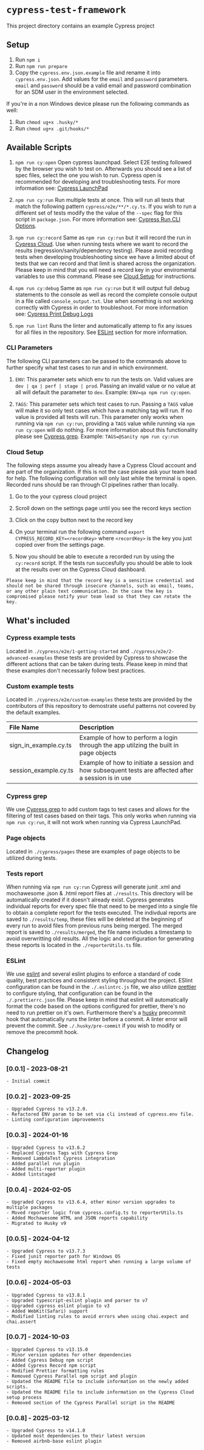 # `cypress-test-framework`
This project directory contains an example Cypress project

## Setup

1. Run `npm i`
2. Run `npm run prepare`
3. Copy the `cypress.env.json.example` file and rename it into `cypress.env.json`. Add values for the `email` and `password` parameters. `email` and `password` should be a valid email and password combination for an SDM user in the environment selected.

If you're in a non Windows device please run the following commands as well:
1. Run `chmod ug+x .husky/*`
2. Run `chmod ug+x .git/hooks/*`

## Available Scripts

1. `npm run cy:open` Open cypress launchpad. Select E2E testing followed by the browser you wish to test on. Afterwards you should see a list of spec files, select the one you wish to run. Cypress open is recommended for developing and troubleshooting tests. For more information see: [Cypress LaunchPad](https://docs.cypress.io/guides/getting-started/opening-the-app#The-Launchpad)

2. `npm run cy:run` Run multiple tests at once. This will run all tests that match the following pattern `cypress/e2e/**/*.cy.ts`. If you wish to run a different set of tests modify the the value of the `--spec` flag for this script in `package.json`. For more information see: [Cypress Run CLI Options](https://docs.cypress.io/guides/guides/command-line#cypress-run).

4. `npm run cy:record` Same as `npm run cy:run` but it will record the run in [Cypress Cloud](https://docs.cypress.io/guides/cloud/introduction). Use when running tests where we want to record the results (regression/sanity/dependency testing). Please avoid recording tests when developing troubleshooting since we have a limited about of tests that we can record and that limit is shared across the organization. Please keep in mind that you will need a record key in your enviromental variables to use this command. Please see [Cloud Setup](./README.md#cloud-setup) for instructions.

5. `npm run cy:debug` Same as `npm run cy:run` but it will output full debug statements to the console as well as record the complete console output in a file called `console_output.txt`. Use when something is not working correctly with Cypress in order to troubleshoot. For more information see: [Cypress Print Debug Logs](https://docs.cypress.io/guides/references/troubleshooting#Print-DEBUG-logs)

6. `npm run lint` Runs the linter and automatically attemp to fix any issues for all files in the repository. See [ESLint](./README.md#eslint) section for more information.

### CLI Parameters
The following CLI parameters can be passed to the commands above to further specify what test cases to run and in which environment.

1. `ENV`: This parameter sets which env to run the tests on. Valid values are `dev | qa | perf | stage | prod`. Passing an invalid value or no value at all will default the parameter to `dev`. Example: `ENV=qa npm run cy:open`.

2. `TAGS`: This parameter sets which test cases to run. Passing a `TAGS` value will make it so only test cases which have a matching tag will run. If no value is provided all tests will run. This parameter only works when running via `npm run cy:run`, providing a `TAGS` value while running via `npm run cy:open` will do nothing. For more information about this functionality please see [Cypress grep](./README.md#cypress-grep). Example: `TAGS=@Sanity npm run cy:run`

### Cloud Setup
The following steps assume you already have a Cypress Cloud account and are part of the organization. If this is not the case please ask your team lead for help. The following configuration will only last while the terminal is open. Recorded runs should be ran through CI pipelines rather than locally.

1. Go to the your cypress cloud project

2. Scroll down on the settings page until you see the record keys section

3. Click on the copy button next to the record key

4. On your terminal run the following command `export CYPRESS_RECORD_KEY=<recordKey>` where `<recordKey>` is the key you just copied over from the settings page.

5. Now you should be able to execute a recorded run by using the `cy:record` script. If the tests run succesfully you should be able to look at the results over on the Cypress Cloud dashboard.

`Please keep in mind that the record key is a sensitive credential and should not be shared through insecure channels, such as email, teams, or any other plain text communication. In the case the key is compromised please notify your team lead so that they can rotate the key.`


## What's included

### Cypress example tests
Located in `./cypress/e2e/1-getting-started` and `./cypress/e2e/2-advanced-examples` these tests are provided by Cypress to showcase the different actions that can be taken during tests. Please keep in mind that these examples don't necessarily follow best practices.

### Custom example tests
Located in `./cypress/e2e/custom-examples` these tests are provided by the contributors of this repository to demostrate useful patterns not covered by the default examples.

|File Name| Description|
|:--------|:-----------|
|sign_in_example.cy.ts|Example of how to perform a login through the app utilzing the built in page objects |
|session_example.cy.ts|Example of how to initiate a session and how subsequent tests are affected after a session is in use|

### Cypress grep
We use [Cypress grep](https://github.com/cypress-io/cypress/tree/develop/npm/grep) to add custom tags to test cases and allows for the filtering of test cases based on their tags. This only works when running via `npm run cy:run`, it will not work when running via Cypress LaunchPad.

### Page objects
Located in `./cypress/pages` these are examples of page objects to be utilized during tests.

### Tests report
When running via `npm run cy:run` Cypress will generate junit .xml and mochawesome .json & .html report files at `./results`. This directory will be automatically created if it doesn't already exist. Cypress generates individual reports for every spec file that need to be merged into a single file to obtain a complete report for the tests executed. The indivdual reports are saved to `./results/temp`, these files will be deleted at the beginning of every run to avoid files from previous runs being merged. The merged report is saved to `./results/merged`, the file name includes a timestamp to avoid overwritting old results. All the logic and configuration for generating these reports is located in the `./reporterUtils.ts` file.

### ESLint
We use [eslint](https://eslint.org/) and several eslint plugins to enforce a standard of code quality, best practices and consistent styling throughout the project. ESlint configuration can be found in the `./.eslintrc.js` file, we also utilize [prettier](https://prettier.io/) to configure styling, that configuration can be found in the `./.prettierrc.json` file. Please keep in mind that eslint will automatically format the code based on the options configured for prettier, there's no need to run prettier on it's own. Furthermore there's a [husky](https://typicode.github.io/husky/) precommit hook that automatically runs the linter before a commit. A linter error will prevent the commit. See `./.husky/pre-commit` if you wish to modify or remove the precommit hook.

## Changelog

### [0.0.1] - 2023-08-21 
    - Initial commit
### [0.0.2] - 2023-09-25 
    - Upgraded Cypress to v13.2.0.
    - Refactored ENV param to be set via cli instead of cypress.env file. 
    - Linting configuration improvements 
### [0.0.3] - 2024-01-16
    - Upgraded Cypress to v13.6.2
    - Replaced Cypress Tags with Cypress Grep
    - Removed LambdaTest Cypress integration
    - Added parallel run plugin
    - Added multi-reporter plugin
    - Added lintstaged
### [0.0.4] - 2024-02-05
    - Upgraded Cypress to v13.6.4, other minor version upgrades to multiple packages
    - Moved reporter logic from cypress.config.ts to reporterUtils.ts
    - Added Mochawesome HTML and JSON reports capability
    - Migrated to Husky v9
### [0.0.5] - 2024-04-12
    - Upgraded Cypress to v13.7.3
    - Fixed junit reporter path for Windows OS
    - Fixed empty mochawesome html report when running a large volume of tests
### [0.0.6] - 2024-05-03
    - Upgraded Cypress to v13.8.1
    - Upgraded typescript-eslint plugin and parser to v7
    - Upgraded cypress eslint plugin to v3
    - Added WebKit(Safari) support
    - Modified linting rules to avoid errors when using chai.expect and chai.assert
### [0.0.7] - 2024-10-03
    - Upgraded Cypress to v13.15.0
    - Minor version updates for other dependencies
    - Added Cypress Debug npm script
    - Added Cypress Record npm script
    - Modified Prettier formatting rules
    - Removed Cypress Parallel npm script and plugin
    - Updated the README file to include information on the newly added scripts.
    - Updated the README file to include information on the Cypress Cloud setup process
    - Removed section of the Cypress Parallel script in the README
### [0.0.8] - 2025-03-12
    - Upgraded Cypress to v14.1.0
    - Updated most dependencies to their latest version
    - Removed airbnb-base eslint plugin
